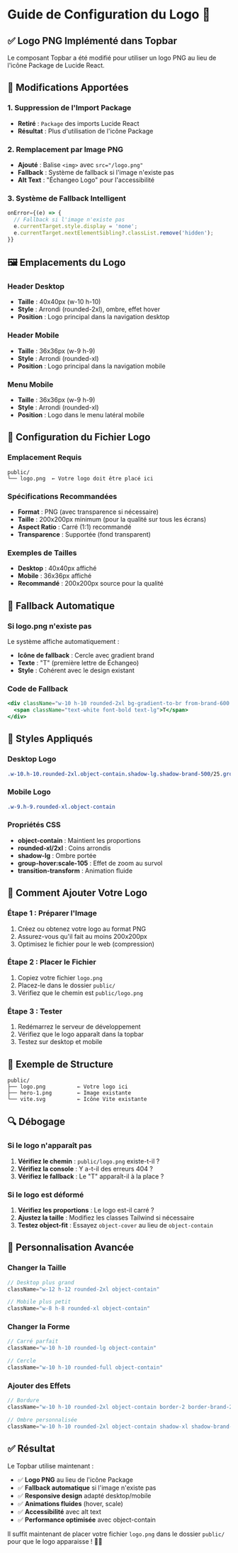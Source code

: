 # Guide de Configuration du Logo 🎨

## ✅ Logo PNG Implémenté dans Topbar

Le composant Topbar a été modifié pour utiliser un logo PNG au lieu de l'icône Package de Lucide React.

## 🎯 **Modifications Apportées**

### **1. Suppression de l'Import Package**
- **Retiré** : `Package` des imports Lucide React
- **Résultat** : Plus d'utilisation de l'icône Package

### **2. Remplacement par Image PNG**
- **Ajouté** : Balise `<img>` avec `src="/logo.png"`
- **Fallback** : Système de fallback si l'image n'existe pas
- **Alt Text** : "Échangeo Logo" pour l'accessibilité

### **3. Système de Fallback Intelligent**
```typescript
onError={(e) => {
  // Fallback si l'image n'existe pas
  e.currentTarget.style.display = 'none';
  e.currentTarget.nextElementSibling?.classList.remove('hidden');
}}
```

## 🖼️ **Emplacements du Logo**

### **Header Desktop**
- **Taille** : 40x40px (w-10 h-10)
- **Style** : Arrondi (rounded-2xl), ombre, effet hover
- **Position** : Logo principal dans la navigation desktop

### **Header Mobile**
- **Taille** : 36x36px (w-9 h-9)
- **Style** : Arrondi (rounded-xl)
- **Position** : Logo principal dans la navigation mobile

### **Menu Mobile**
- **Taille** : 36x36px (w-9 h-9)
- **Style** : Arrondi (rounded-xl)
- **Position** : Logo dans le menu latéral mobile

## 📁 **Configuration du Fichier Logo**

### **Emplacement Requis**
```
public/
└── logo.png  ← Votre logo doit être placé ici
```

### **Spécifications Recommandées**
- **Format** : PNG (avec transparence si nécessaire)
- **Taille** : 200x200px minimum (pour la qualité sur tous les écrans)
- **Aspect Ratio** : Carré (1:1) recommandé
- **Transparence** : Supportée (fond transparent)

### **Exemples de Tailles**
- **Desktop** : 40x40px affiché
- **Mobile** : 36x36px affiché
- **Recommandé** : 200x200px source pour la qualité

## 🔧 **Fallback Automatique**

### **Si logo.png n'existe pas**
Le système affiche automatiquement :
- **Icône de fallback** : Cercle avec gradient brand
- **Texte** : "T" (première lettre de Échangeo)
- **Style** : Cohérent avec le design existant

### **Code de Fallback**
```jsx
<div className="w-10 h-10 rounded-2xl bg-gradient-to-br from-brand-600 to-brand-700 flex items-center justify-center shadow-lg shadow-brand-500/25 group-hover:scale-105 transition-transform hidden">
  <span className="text-white font-bold text-lg">T</span>
</div>
```

## 🎨 **Styles Appliqués**

### **Desktop Logo**
```css
.w-10.h-10.rounded-2xl.object-contain.shadow-lg.shadow-brand-500/25.group-hover:scale-105.transition-transform
```

### **Mobile Logo**
```css
.w-9.h-9.rounded-xl.object-contain
```

### **Propriétés CSS**
- **object-contain** : Maintient les proportions
- **rounded-xl/2xl** : Coins arrondis
- **shadow-lg** : Ombre portée
- **group-hover:scale-105** : Effet de zoom au survol
- **transition-transform** : Animation fluide

## 📝 **Comment Ajouter Votre Logo**

### **Étape 1 : Préparer l'Image**
1. Créez ou obtenez votre logo au format PNG
2. Assurez-vous qu'il fait au moins 200x200px
3. Optimisez le fichier pour le web (compression)

### **Étape 2 : Placer le Fichier**
1. Copiez votre fichier `logo.png`
2. Placez-le dans le dossier `public/`
3. Vérifiez que le chemin est `public/logo.png`

### **Étape 3 : Tester**
1. Redémarrez le serveur de développement
2. Vérifiez que le logo apparaît dans la topbar
3. Testez sur desktop et mobile

## 🚀 **Exemple de Structure**

```
public/
├── logo.png          ← Votre logo ici
├── hero-1.png        ← Image existante
└── vite.svg          ← Icône Vite existante
```

## 🔍 **Débogage**

### **Si le logo n'apparaît pas**
1. **Vérifiez le chemin** : `public/logo.png` existe-t-il ?
2. **Vérifiez la console** : Y a-t-il des erreurs 404 ?
3. **Vérifiez le fallback** : Le "T" apparaît-il à la place ?

### **Si le logo est déformé**
1. **Vérifiez les proportions** : Le logo est-il carré ?
2. **Ajustez la taille** : Modifiez les classes Tailwind si nécessaire
3. **Testez object-fit** : Essayez `object-cover` au lieu de `object-contain`

## 🎯 **Personnalisation Avancée**

### **Changer la Taille**
```jsx
// Desktop plus grand
className="w-12 h-12 rounded-2xl object-contain"

// Mobile plus petit
className="w-8 h-8 rounded-xl object-contain"
```

### **Changer la Forme**
```jsx
// Carré parfait
className="w-10 h-10 rounded-lg object-contain"

// Cercle
className="w-10 h-10 rounded-full object-contain"
```

### **Ajouter des Effets**
```jsx
// Bordure
className="w-10 h-10 rounded-2xl object-contain border-2 border-brand-200"

// Ombre personnalisée
className="w-10 h-10 rounded-2xl object-contain shadow-xl shadow-brand-500/30"
```

## ✅ **Résultat**

Le Topbar utilise maintenant :
- ✅ **Logo PNG** au lieu de l'icône Package
- ✅ **Fallback automatique** si l'image n'existe pas
- ✅ **Responsive design** adapté desktop/mobile
- ✅ **Animations fluides** (hover, scale)
- ✅ **Accessibilité** avec alt text
- ✅ **Performance optimisée** avec object-contain

Il suffit maintenant de placer votre fichier `logo.png` dans le dossier `public/` pour que le logo apparaisse ! 🎨✨

